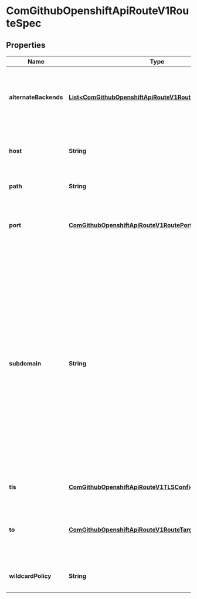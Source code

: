 
# ComGithubOpenshiftApiRouteV1RouteSpec

## Properties
Name | Type | Description | Notes
------------ | ------------- | ------------- | -------------
**alternateBackends** | [**List&lt;ComGithubOpenshiftApiRouteV1RouteTargetReference&gt;**](ComGithubOpenshiftApiRouteV1RouteTargetReference.md) | alternateBackends allows up to 3 additional backends to be assigned to the route. Only the Service kind is allowed, and it will be defaulted to Service. Use the weight field in RouteTargetReference object to specify relative preference. |  [optional]
**host** | **String** | host is an alias/DNS that points to the service. Optional. If not specified a route name will typically be automatically chosen. Must follow DNS952 subdomain conventions. |  [optional]
**path** | **String** | path that the router watches for, to route traffic for to the service. Optional |  [optional]
**port** | [**ComGithubOpenshiftApiRouteV1RoutePort**](ComGithubOpenshiftApiRouteV1RoutePort.md) | If specified, the port to be used by the router. Most routers will use all endpoints exposed by the service by default - set this value to instruct routers which port to use. |  [optional]
**subdomain** | **String** | subdomain is a DNS subdomain that is requested within the ingress controller&#39;s domain (as a subdomain). If host is set this field is ignored. An ingress controller may choose to ignore this suggested name, in which case the controller will report the assigned name in the status.ingress array or refuse to admit the route. If this value is set and the server does not support this field host will be populated automatically. Otherwise host is left empty. The field may have multiple parts separated by a dot, but not all ingress controllers may honor the request. This field may not be changed after creation except by a user with the update routes/custom-host permission.  Example: subdomain &#x60;frontend&#x60; automatically receives the router subdomain &#x60;apps.mycluster.com&#x60; to have a full hostname &#x60;frontend.apps.mycluster.com&#x60;. |  [optional]
**tls** | [**ComGithubOpenshiftApiRouteV1TLSConfig**](ComGithubOpenshiftApiRouteV1TLSConfig.md) | The tls field provides the ability to configure certificates and termination for the route. |  [optional]
**to** | [**ComGithubOpenshiftApiRouteV1RouteTargetReference**](ComGithubOpenshiftApiRouteV1RouteTargetReference.md) | to is an object the route should use as the primary backend. Only the Service kind is allowed, and it will be defaulted to Service. If the weight field (0-256 default 100) is set to zero, no traffic will be sent to this backend. | 
**wildcardPolicy** | **String** | Wildcard policy if any for the route. Currently only &#39;Subdomain&#39; or &#39;None&#39; is allowed. |  [optional]



